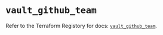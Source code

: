 # `vault_github_team`

Refer to the Terraform Registory for docs: [`vault_github_team`](https://registry.terraform.io/providers/hashicorp/vault/3.15.1/docs/resources/github_team).

